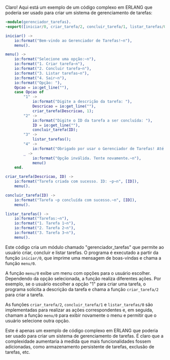 Claro! Aqui está um exemplo de um código complexo em ERLANG que poderia ser usado para criar um sistema de gerenciamento de tarefas:

```erlang
-module(gerenciador_tarefas).
-export([iniciar/0, criar_tarefa/2, concluir_tarefa/1, listar_tarefas/0]).

iniciar() ->
    io:format("Bem-vindo ao Gerenciador de Tarefas!~n"),
    menu().

menu() ->
    io:format("Selecione uma opção:~n"),
    io:format("1. Criar tarefa~n"),
    io:format("2. Concluir tarefa~n"),
    io:format("3. Listar tarefas~n"),
    io:format("4. Sair~n"),
    io:format("Opção: "),
    Opcao = io:get_line(""),
    case Opcao of
        "1" ->
            io:format("Digite a descrição da tarefa: "),
            Descricao = io:get_line(""),
            criar_tarefa(Descricao, 1);
        "2" ->
            io:format("Digite o ID da tarefa a ser concluída: "),
            ID = io:get_line(""),
            concluir_tarefa(ID);
        "3" ->
            listar_tarefas();
        "4" ->
            io:format("Obrigado por usar o Gerenciador de Tarefas! Até logo.~n");
        _ ->
            io:format("Opção inválida. Tente novamente.~n"),
            menu()
    end.

criar_tarefa(Descricao, ID) ->
    io:format("Tarefa criada com sucesso. ID: ~p~n", [ID]),
    menu().

concluir_tarefa(ID) ->
    io:format("Tarefa ~p concluída com sucesso.~n", [ID]),
    menu().

listar_tarefas() ->
    io:format("Tarefas:~n"),
    io:format("1. Tarefa 1~n"),
    io:format("2. Tarefa 2~n"),
    io:format("3. Tarefa 3~n"),
    menu().
```

Este código cria um módulo chamado "gerenciador_tarefas" que permite ao usuário criar, concluir e listar tarefas. O programa é executado a partir da função `iniciar/0`, que imprime uma mensagem de boas-vindas e chama a função `menu/0`.

A função `menu/0` exibe um menu com opções para o usuário escolher. Dependendo da opção selecionada, a função realiza diferentes ações. Por exemplo, se o usuário escolher a opção "1" para criar uma tarefa, o programa solicita a descrição da tarefa e chama a função `criar_tarefa/2` para criar a tarefa.

As funções `criar_tarefa/2`, `concluir_tarefa/1` e `listar_tarefas/0` são implementadas para realizar as ações correspondentes e, em seguida, chamam a função `menu/0` para exibir novamente o menu e permitir que o usuário selecione outra opção.

Este é apenas um exemplo de código complexo em ERLANG que poderia ser usado para criar um sistema de gerenciamento de tarefas. É claro que a complexidade aumentaria à medida que mais funcionalidades fossem adicionadas, como armazenamento persistente de tarefas, exclusão de tarefas, etc.
